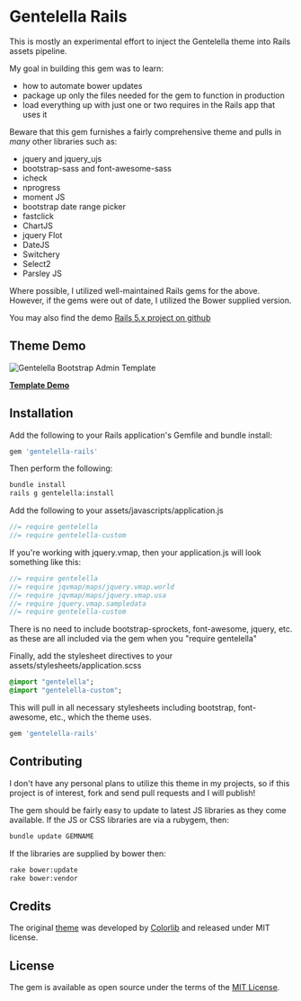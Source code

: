# Gentelella Rails

This is mostly an experimental effort to inject the Gentelella theme into Rails assets pipeline.

My goal in building this gem was to learn:

  * how to automate bower updates
  * package up only the files needed for the gem to function in production
  * load everything up with just one or two requires in the Rails app that uses it

Beware that this gem furnishes a fairly comprehensive theme and pulls in *many* other libraries such as:

  * jquery and jquery_ujs
  * bootstrap-sass and font-awesome-sass
  * icheck
  * nprogress
  * moment JS
  * bootstrap date range picker
  * fastclick
  * ChartJS
  * jquery Flot
  * DateJS
  * Switchery
  * Select2
  * Parsley JS

Where possible, I utilized well-maintained Rails gems for the above.  However, if the gems were
out of date, I utilized the Bower supplied version.

You may also find the demo [Rails 5.x project on github](https://github.com/mwlang/gentelella-rails-demo)

## Theme Demo
![Gentelella Bootstrap Admin Template](https://github.com/mwlang/gentelella-rails-demo/blob/master/public/images/gentelella-admin-template-preview.jpg "Gentelella Theme Browser Preview")

**[Template Demo](https://colorlib.com/polygon/gentelella/index.html)**

## Installation
Add the following to your Rails application's Gemfile and bundle install:

```ruby
gem 'gentelella-rails'
```

Then perform the following:

```bash
bundle install
rails g gentelella:install
```

Add the following to your assets/javascripts/application.js

```javascript
//= require gentelella
//= require gentelella-custom
```

If you're working with jquery.vmap, then your application.js will look something like this:

```javascript
//= require gentelella
//= require jqvmap/maps/jquery.vmap.world
//= require jqvmap/maps/jquery.vmap.usa
//= require jquery.vmap.sampledata
//= require gentelella-custom
```

There is no need to include bootstrap-sprockets, font-awesome, jquery, etc. as these are all included via
the gem when you "require gentelella"

Finally, add the stylesheet directives to your assets/stylesheets/application.scss

```sass
@import "gentelella";
@import "gentelella-custom";
```

This will pull in all necessary stylesheets including bootstrap, font-awesome, etc., which the theme uses.

```ruby
gem 'gentelella-rails'
```

## Contributing
I don't have any personal plans to utilize this theme in my projects, so if this project is of interest,
fork and send pull requests and I will publish!

The gem should be fairly easy to update to latest JS libraries as they come available.
If the JS or CSS libraries are via a rubygem, then:

```bash
bundle update GEMNAME
```

If the libraries are supplied by bower then:

```bash
rake bower:update
rake bower:vendor
```

## Credits
The original [theme](https://github.com/puikinsh/gentelella) was developed by
[Colorlib](https://colorlib.com/) and released under MIT license.

## License
The gem is available as open source under the terms of the [MIT License](http://opensource.org/licenses/MIT).
